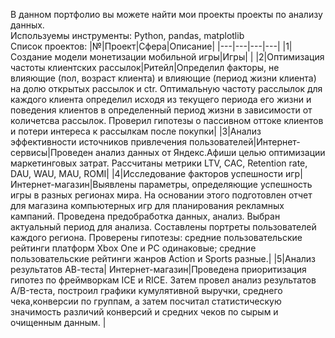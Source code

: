 В данном портфолио вы можете найти мои проекты проекты по анализу данных.<br>
Используемы инструменты: Python, pandas, matplotlib<br>
Список проектов:
|№|Проект|Сфера|Описание|
|---|---|---|---|
|1|Создание модели монетизации мобильной игры|Игры|   |
|2|Оптимизация частоты клиентских рассылок|Ритейл|Определил факторы, не влияющие (пол, возраст клиента) и влияющие (период жизни клиента) на долю открытых рассылок и ctr. Оптимальную частоту расслылок для каждого клиента определил исходя из текущего периода его жизни и поведения клиентов в определенный период жизни в зависимости от количетсва рассылок. Проверил гипотезы о пассивном оттоке клиентов и потери интереса к рассылкам после покупки|
|3|Анализ эффективности источников привлечения пользователей|Интернет-сервисы|Проведен анализ данных от Яндекс.Афиши целью оптимизации маркетинговых затрат. Рассчитаны метрики LTV, CAC, Retention rate, DAU, WAU, MAU, ROMI|
|4|Исследование факторов успешности игр|Интернет-магазин|Выявлены параметры, определяющие успешность игры в разных регионах мира. На основании этого подготовлен отчет для магазина компьютерных игр для планирования рекламных кампаний. Проведена предобработка данных, анализ. Выбран актуальный период для анализа. Составлены портреты пользователей каждого региона. Проверены гипотезы: средние пользовательские рейтинги платформ Xbox One и PC одинаковые; средние пользовательские рейтинги жанров Action и Sports разные.|
|5|Анализ результатов АВ-теста|	Интернет-магазин|Проведена приоритизация гипотез по фреймворкам ICE и RICE. Затем провел анализ результатов A/B-теста, построил графики кумулятивной выручки, среднего чека,конверсии по группам, а затем посчитал статистическую значимость различий конверсий и средних чеков по сырым и очищенным данным. |
